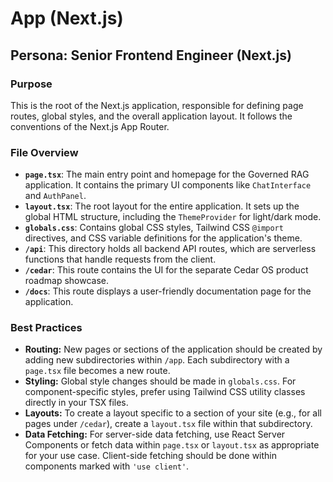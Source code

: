 # App (Next.js)

## Persona: Senior Frontend Engineer (Next.js)

### Purpose

This is the root of the Next.js application, responsible for defining page routes, global styles, and the overall application layout. It follows the conventions of the Next.js App Router.

### File Overview

- **`page.tsx`**: The main entry point and homepage for the Governed RAG application. It contains the primary UI components like `ChatInterface` and `AuthPanel`.
- **`layout.tsx`**: The root layout for the entire application. It sets up the global HTML structure, including the `ThemeProvider` for light/dark mode.
- **`globals.css`**: Contains global CSS styles, Tailwind CSS `@import` directives, and CSS variable definitions for the application's theme.
- **`/api`**: This directory holds all backend API routes, which are serverless functions that handle requests from the client.
- **`/cedar`**: This route contains the UI for the separate Cedar OS product roadmap showcase.
- **`/docs`**: This route displays a user-friendly documentation page for the application.

### Best Practices

- **Routing:** New pages or sections of the application should be created by adding new subdirectories within `/app`. Each subdirectory with a `page.tsx` file becomes a new route.
- **Styling:** Global style changes should be made in `globals.css`. For component-specific styles, prefer using Tailwind CSS utility classes directly in your TSX files.
- **Layouts:** To create a layout specific to a section of your site (e.g., for all pages under `/cedar`), create a `layout.tsx` file within that subdirectory.
- **Data Fetching:** For server-side data fetching, use React Server Components or fetch data within `page.tsx` or `layout.tsx` as appropriate for your use case. Client-side fetching should be done within components marked with `'use client'`.
